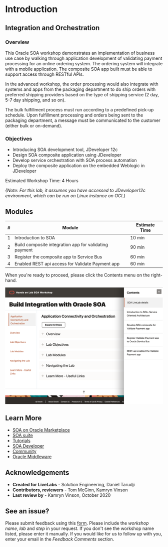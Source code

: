 # Introduction

## Integration and Orchestration

### Overview

This Oracle SOA workshop demonstrates an implementation of business use case by walking through application development of validating payment processing for an online ordering system. The ordering system will integrate with a mobile application. The composite SOA app built must be able to support access through RESTful APIs.

In the advanced workshop, the order processing would also integrate with systems and apps from the packaging department to do ship orders with preferred shipping providers based on the type of shipping service (2 day, 5-7 day shipping, and so on).

The bulk fulfillment process must run according to a predefined pick-up schedule. Upon fulfillment processing and orders being sent to the packaging department, a message must be communicated to the customer (either bulk or on-demand).

### Objectives

* Introducing SOA development tool, JDeveloper 12c
* Design SOA composite application using JDeveloper
* Develop service orchestration with SOA process automation
* Deploy the composite application on the embedded Weblogic in JDeveloper

Estimated Workshop Time: 4 Hours

*{Note: For this lab, it assumes you have accessed to JDeveloper12c environment, which can be run on Linux instance on OCI.}*

## Modules

| # | Module | Estimate Time |
| --- | --- | --- |
| 1 | Introduction to SOA | 10 min |
| 2 | Build composite integration app for validating payment | 90 min |
| 3 | Register the composite app to Service Bus | 60 min |
| 4 | Enabled REST api access for Validate Payment app | 60 min |

<!-- ## Navigating the Lab
To return to this page from anywhere within the lab click on the "hamburger-menu" icon on the right-hand side.
![](images/0/new-lab-header.png)
Click the navigation menu icon, in the upper-left corner of the header, to see a list of modules in this lab. Click any of the list entries to navigate directly to that module.  -->

When you're ready to proceed, please click the Contents menu on the right-hand.

![](images/0/new-lab-menu.png)

<!-- During the live lab, the tutorial pdf document can be found on the desktop of your OCI Linux instance.

![](images/2/soa-tutorialpdf.png) -->

## Learn More

- <a href= https://cloudmarketplace.oracle.com/marketplace/en_US/listing/74792101> SOA on Oracle Marketplace </a>
-   <a href= https://www.oracle.com/middleware/technologies/soasuite.html> SOA suite </a>
-   <a href= https://www.oracle.com/middleware/technologies/soasuite-learmore.html> Tutorials </a> 
-  <a href= https://docs.oracle.com/middleware/12211/soasuite/develop/SOASE.pdf> SOA Developer </a> 
- <a href= https://apex.oracle.com/community> Community </a>
-  <a href=https://www.oracle.com/technetwork/middleware/weblogic/learnmore/reducing-middleware-costs-2327571.pdf> Oracle Middleware </a>

## Acknowledgements
* **Created for LiveLabs** - Solution Engineering, Daniel Tarudji
* **Contributors, reviewers** -  Tom McGinn, Kamryn Vinson
* **Last review by** - Kamryn Vinson, October 2020


## See an issue?
Please submit feedback using this [form](https://apexapps.oracle.com/pls/apex/f?p=133:1:::::P1_FEEDBACK:1). Please include the *workshop name*, *lab* and *step* in your request.  If you don't see the workshop name listed, please enter it manually. If you would like for us to follow up with you, enter your email in the *Feedback Comments* section.